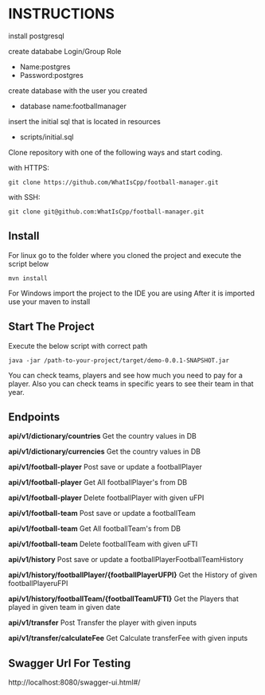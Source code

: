 # INSTRUCTIONS
 
 install postgresql
 
 create datababe Login/Group Role
- Name:postgres
- Password:postgres

 create database with the user you created
- database name:footballmanager

 insert the initial sql that is located in resources
 - scripts/initial.sql
 
Clone repository with one of the following ways and start coding.

with HTTPS:

```shell
git clone https://github.com/WhatIsCpp/football-manager.git
```

with SSH:

```shell
git clone git@github.com:WhatIsCpp/football-manager.git
```

## Install

For linux go to the folder where you cloned the project and execute the script below
```shell
mvn install
```

For Windows import the project to the IDE you are using
After it is imported use your maven to install

## Start The Project

Execute the below script with correct path
```shell
java -jar /path-to-your-project/target/demo-0.0.1-SNAPSHOT.jar
```

You can check teams, players and see how much you need to pay for a player.
Also you can check teams in specific years to see their team in that year.

## Endpoints
**api/v1/dictionary/countries**
Get the country values in DB

**api/v1/dictionary/currencies**
Get the country values in DB

**api/v1/football-player**
Post save or update a footballPlayer

**api/v1/football-player**
Get All footballPlayer's from DB

**api/v1/football-player**
Delete footballPlayer with given uFPI

**api/v1/football-team**
Post save or update a footballTeam

**api/v1/football-team**
Get All footballTeam's from DB

**api/v1/football-team**
Delete footballTeam with given uFTI

**api/v1/history**
Post save or update a footballPlayerFootballTeamHistory

**api/v1/history/footballPlayer/{footballPlayerUFPI}**
Get the History of given footballPlayeruFPI

**api/v1/history/footballTeam/{footballTeamUFTI}**
Get the Players that played in given team in given date

**api/v1/transfer**
Post Transfer the player with given inputs

**api/v1/transfer/calculateFee**
Get Calculate transferFee with given inputs

 ## Swagger Url For Testing
 
 http://localhost:8080/swagger-ui.html#/


